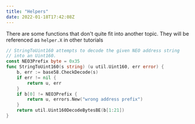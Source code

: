 ```yaml
---
title: "Helpers"
date: 2022-01-18T17:42:08Z
---
```


There are some functions that don't quite fit into another topic. They will be referenced as `helper.X` in other tutorials


```go
// StringToUint160 attempts to decode the given NEO address string
// into an Uint160.
const NEO3Prefix byte = 0x35
func StringToUint160(s string) (u util.Uint160, err error) {
    b, err := base58.CheckDecode(s)
    if err != nil {
        return u, err
    }
    if b[0] != NEO3Prefix {
        return u, errors.New("wrong address prefix")
    }
    return util.Uint160DecodeBytesBE(b[1:21])
}
```
